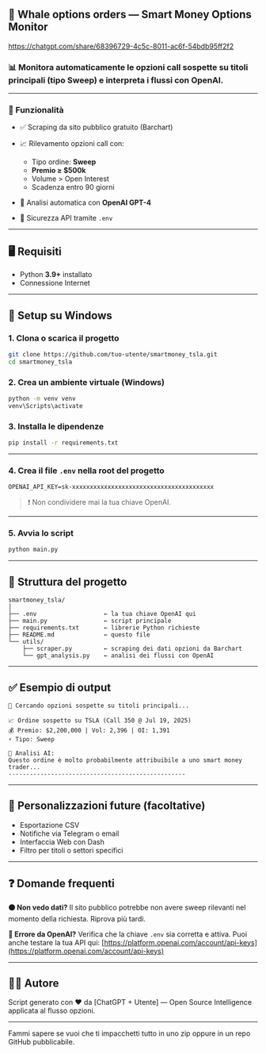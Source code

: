 ## 📘 Whale options orders — Smart Money Options Monitor

https://chatgpt.com/share/68396729-4c5c-8011-ac6f-54bdb95ff2f2

### 📊 Monitora automaticamente le opzioni call sospette su titoli principali (tipo Sweep) e interpreta i flussi con OpenAI.

---

### 🚀 Funzionalità

* ✅ Scraping da sito pubblico gratuito (Barchart)
* 📈 Rilevamento opzioni call con:

  * Tipo ordine: **Sweep**
  * **Premio ≥ \$500k**
  * Volume > Open Interest
  * Scadenza entro 90 giorni
* 🤖 Analisi automatica con **OpenAI GPT-4**
* 🔐 Sicurezza API tramite `.env`

---

## 🖥️ Requisiti

* Python **3.9+** installato
* Connessione Internet

---

## 🔧 Setup su Windows

### 1. Clona o scarica il progetto

```bash
git clone https://github.com/tuo-utente/smartmoney_tsla.git
cd smartmoney_tsla
```

### 2. Crea un ambiente virtuale (Windows)

```bash
python -m venv venv
venv\Scripts\activate
```

### 3. Installa le dipendenze

```bash
pip install -r requirements.txt
```

---

### 4. Crea il file `.env` nella root del progetto

```
OPENAI_API_KEY=sk-xxxxxxxxxxxxxxxxxxxxxxxxxxxxxxxxxxxxxxxx
```

> ❗ Non condividere mai la tua chiave OpenAI.

---

### 5. Avvia lo script

```bash
python main.py
```

---

## 📂 Struttura del progetto

```
smartmoney_tsla/
│
├── .env                   ← la tua chiave OpenAI qui
├── main.py                ← script principale
├── requirements.txt       ← librerie Python richieste
├── README.md              ← questo file
└── utils/
    ├── scraper.py         ← scraping dei dati opzioni da Barchart
    └── gpt_analysis.py    ← analisi dei flussi con OpenAI
```

---

## ✅ Esempio di output

```
📡 Cercando opzioni sospette su titoli principali...

📈 Ordine sospetto su TSLA (Call 350 @ Jul 19, 2025)
💰 Premio: $2,200,000 | Vol: 2,396 | OI: 1,391
⚡ Tipo: Sweep

🧠 Analisi AI:
Questo ordine è molto probabilmente attribuibile a uno smart money trader...
--------------------------------------------------
```

---

## 📌 Personalizzazioni future (facoltative)

* Esportazione CSV
* Notifiche via Telegram o email
* Interfaccia Web con Dash
* Filtro per titoli o settori specifici

---

## ❓ Domande frequenti

**🟠 Non vedo dati?**
Il sito pubblico potrebbe non avere sweep rilevanti nel momento della richiesta. Riprova più tardi.

**🔴 Errore da OpenAI?**
Verifica che la chiave `.env` sia corretta e attiva. Puoi anche testare la tua API qui: [https://platform.openai.com/account/api-keys](https://platform.openai.com/account/api-keys)

---

## 👨‍💻 Autore

Script generato con ❤️ da \[ChatGPT + Utente] — Open Source Intelligence applicata al flusso opzioni.

---

Fammi sapere se vuoi che ti impacchetti tutto in uno zip oppure in un repo GitHub pubblicabile.
